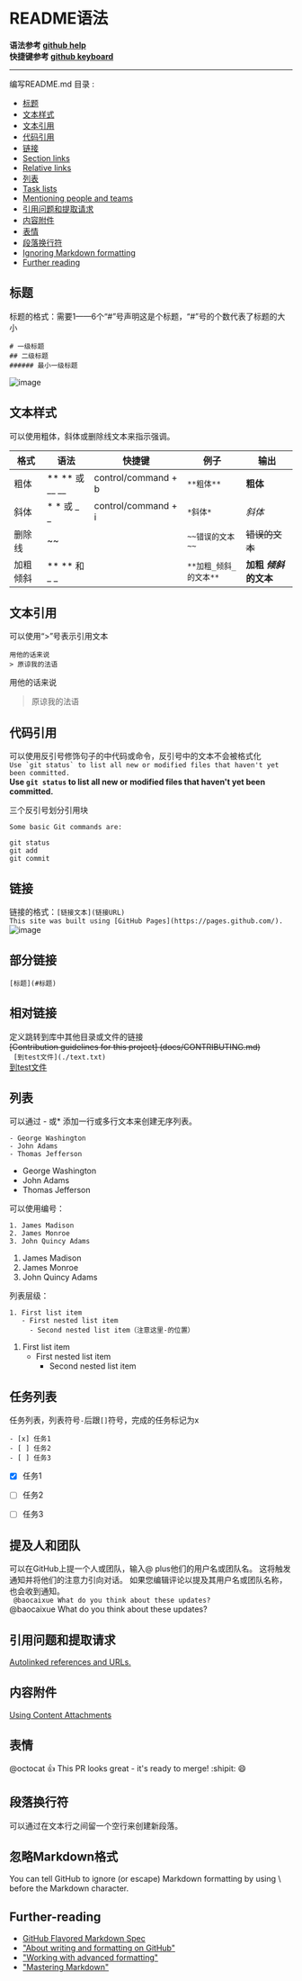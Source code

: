 # README语法
**语法参考 [github help](https://help.github.com/en/articles/basic-writing-and-formatting-syntax)**  
**快捷键参考 [github keyboard](https://help.github.com/en/articles/using-keyboard-shortcuts)**
***
编写README.md 目录 :
- [标题](#标题)
- [文本样式](#文本样式)
- [文本引用](#文本引用)
- [代码引用](#代码引用)
- [链接](#链接)
- [Section links](#部分链接)
- [Relative links](#相对链接)
- [列表](#列表)
- [Task lists](#任务列表)
- [Mentioning people and teams](#提及人和团队)
- [引用问题和提取请求](#引用问题和提取请求)
- [内容附件](#内容附件)
- [表情](#表情)
- [段落换行符](#段落换行符)
- [Ignoring Markdown formatting](#忽略Markdown格式)  
- [Further reading](#Further-reading)  

## 标题  
 标题的格式：需要1——6个“#”号声明这是个标题，“#”号的个数代表了标题的大小
 ```
 # 一级标题
 ## 二级标题
 ###### 最小一级标题
 ```
 ![image](https://help.github.com/assets/images/help/writing/headings-rendered.png)

## 文本样式
  可以使用粗体，斜体或删除线文本来指示强调。  
 
  | 格式 | 语法 | 快捷键 | 例子 | 输出 |
  | ----------- | ----------- | ----------- | ----------- | ----------- |
  | 粗体 | ** ** 或 __ __ | control/command + b | `**粗体**` | **粗体** |
  | 斜体 | * * 或 _ _ | control/command + i | `*斜体*` | *斜体* |
  | 删除线 | ~~ |  | `~~错误的文本~~` | ~~错误的文本~~ |
  | 加粗倾斜 | ** ** 和 _ _ |  | `**加粗_倾斜_的文本**` |  **加粗 _倾斜_ 的文本** |

## 文本引用
  可以使用“>”号表示引用文本
  ```
  用他的话来说
  > 原谅我的法语
  ```
  用他的话来说
  > 原谅我的法语
  
## 代码引用
  可以使用反引号修饰句子的中代码或命令，反引号中的文本不会被格式化  
  ```Use `git status` to list all new or modified files that haven't yet been committed.```  
  **Use `git status` to list all new or modified files that haven't yet been committed.** 
    
  三个反引号划分引用块  
  ```
  Some basic Git commands are:

  git status
  git add
  git commit
  ```
## 链接
  链接的格式：`[链接文本](链接URL)`  
  `This site was built using [GitHub Pages](https://pages.github.com/).`  
  ![image](https://help.github.com/assets/images/help/writing/link-rendered.png)  
  
## 部分链接  
  ``` [标题](#标题) ```

## 相对链接
 定义跳转到库中其他目录或文件的链接  
 ~~[Contribution guidelines for this project] (docs/CONTRIBUTING.md)~~  
 ``` [到test文件](./text.txt)```  
 [到test文件](./test.txt)
## 列表  
 可以通过 - 或* 添加一行或多行文本来创建无序列表。  
 ```
 - George Washington
 - John Adams
 - Thomas Jefferson
 ```  
 - George Washington
 - John Adams
 - Thomas Jefferson  
 
 可以使用编号：  
 ```
 1. James Madison
 2. James Monroe
 3. John Quincy Adams
 ```  
 1. James Madison
 2. James Monroe
 3. John Quincy Adams  
 
 列表层级：  
 ```
 1. First list item
    - First nested list item
      - Second nested list item（注意这里-的位置）
 ```  
 1. First list item
    - First nested list item
      - Second nested list item  

## 任务列表  
 任务列表，列表符号`-`后跟`[]`符号，完成的任务标记为x  
 ```
 - [x] 任务1
 - [ ] 任务2
 - [ ] 任务3
 ```  
 - [x] 任务1
 - [ ] 任务2
 - [ ] 任务3  


## 提及人和团队  
 可以在GitHub上提一个人或团队，输入@ plus他们的用户名或团队名。 这将触发通知并将他们的注意力引向对话。 如果您编辑评论以提及其用户名或团队名称，也会收到通知。  
 ` @baocaixue What do you think about these updates?`  
 @baocaixue What do you think about these updates?

## 引用问题和提取请求  
 [Autolinked references and URLs.](https://help.github.com/en/articles/autolinked-references-and-urls)

## 内容附件  
 [Using Content Attachments](https://developer.github.com/apps/using-content-attachments/)

## 表情  
 @octocat :+1: This PR looks great - it's ready to merge! :shipit: :smile:


## 段落换行符  
 可以通过在文本行之间留一个空行来创建新段落。

## 忽略Markdown格式  
 You can tell GitHub to ignore (or escape) Markdown formatting by using \ before the Markdown character.  
 
## Further-reading
- [GitHub Flavored Markdown Spec](https://github.github.com/gfm/)
- ["About writing and formatting on GitHub"](https://help.github.com/en/articles/about-writing-and-formatting-on-github)
- ["Working with advanced formatting"](https://help.github.com/en/articles/working-with-advanced-formatting)
- ["Mastering Markdown"](https://guides.github.com/features/mastering-markdown/)
